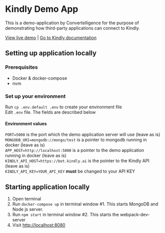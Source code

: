 # Kindly Demo App

This is a demo-application by Convertelligence for the purpose of demonstrating how third-party applications can connect to Kindly.

[View live demo](http://kindly-demo-production.firebaseapp.com) | [Go to Kindly documentation](https://kindly.gitbooks.io/kindly/)

## Setting up application locally

### Prerequisites

* Docker & docker-compose
* nvm

### Set up your environment

Run `cp .env.default .env` to create your environment file  
Edit `.env` file. The fields are described below

#### Environment values

`PORT=5000` is the port which the demo application server will use (leave as is)  
`MONGODB_URI=mongodb://mongo/test` is a pointer to mongodb running in docker (leave as is)  
`APP_HOST=http://localhost:5000` is a pointer to the demo application running in docker (leave as is)  
`KINDLY_API_HOST=https://bot.kindly.ai` is the pointer to the Kindly API (leave as is)  
`KINDLY_API_KEY=YOUR_API_KEY` **must** be changed to your API KEY  

## Starting application locally

1. Open terminal  
2. Run `docker-compose up` in terminal window #1. This starts MongoDB and Node js server.  
3. Run `npm start` in terminal window #2. This starts the webpack-dev-server  
4. Visit [http://localhost:8080](http://localhost:8080)  
